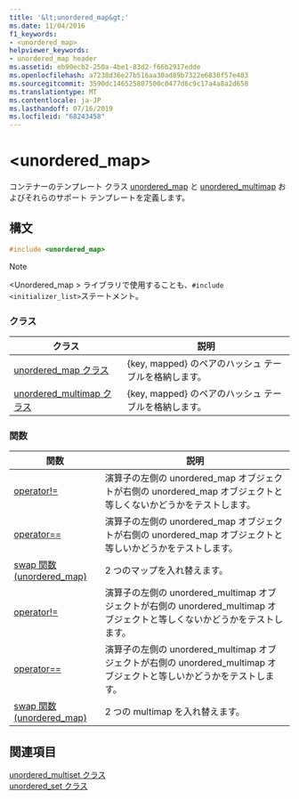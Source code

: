 ```yaml
---
title: '&lt;unordered_map&gt;'
ms.date: 11/04/2016
f1_keywords:
- <unordered_map>
helpviewer_keywords:
- unordered_map header
ms.assetid: eb90ecb2-250a-4be1-83d2-f66b2917edde
ms.openlocfilehash: a7238d36e27b516aa30ad89b7322e6830f57e403
ms.sourcegitcommit: 3590dc146525807500c0477d6c9c17a4a8a2d658
ms.translationtype: MT
ms.contentlocale: ja-JP
ms.lasthandoff: 07/16/2019
ms.locfileid: "68243458"
---
```

# <a name="ltunorderedmapgt"></a>&lt;unordered_map&gt;

コンテナーのテンプレート クラス [unordered_map](../standard-library/unordered-map-class.md) と [unordered_multimap](../standard-library/unordered-multimap-class.md) およびそれらのサポート テンプレートを定義します。

## <a name="syntax"></a>構文

```cpp
#include <unordered_map>
```

> [!NOTE]
> \<Unordered_map > ライブラリで使用することも、`#include <initializer_list>`ステートメント。

### <a name="classes"></a>クラス

|クラス|説明|
|-|-|
|[unordered_map クラス](../standard-library/unordered-map-class.md)|{key, mapped} のペアのハッシュ テーブルを格納します。|
|[unordered_multimap クラス](../standard-library/unordered-multimap-class.md)|{key, mapped} のペアのハッシュ テーブルを格納します。|

### <a name="functions"></a>関数

|関数|説明|
|-|-|
|[operator!=](../standard-library/unordered-map-operators.md#op_neq)|演算子の左側の unordered_map オブジェクトが右側の unordered_map オブジェクトと等しくないかどうかをテストします。|
|[operator==](../standard-library/unordered-map-operators.md#op_eq_eq)|演算子の左側の unordered_map オブジェクトが右側の unordered_map オブジェクトと等しいかどうかをテストします。|
|[swap 関数 (unordered_map)](../standard-library/unordered-map-functions.md#swap)|2 つのマップを入れ替えます。|
|[operator!=](../standard-library/unordered-map-operators.md#op_neq)|演算子の左側の unordered_multimap オブジェクトが右側の unordered_multimap オブジェクトと等しくないかどうかをテストします。|
|[operator==](../standard-library/unordered-map-operators.md#op_eq_eq)|演算子の左側の unordered_multimap オブジェクトが右側の unordered_multimap オブジェクトと等しいかどうかをテストします。|
|[swap 関数 (unordered_map)](../standard-library/unordered-map-functions.md#swap)|2 つの multimap を入れ替えます。|

## <a name="see-also"></a>関連項目

[unordered_multiset クラス](../standard-library/unordered-multiset-class.md)<br/>
[unordered_set クラス](../standard-library/unordered-set-class.md)<br/>
